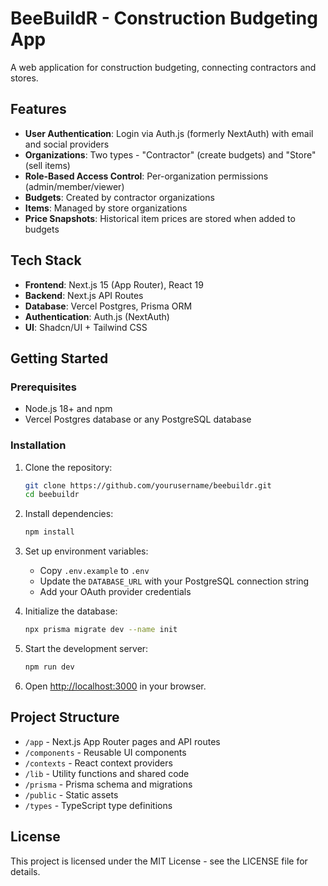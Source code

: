 # BeeBuildR - Construction Budgeting App

A web application for construction budgeting, connecting contractors and stores.

## Features

- **User Authentication**: Login via Auth.js (formerly NextAuth) with email and social providers
- **Organizations**: Two types - "Contractor" (create budgets) and "Store" (sell items)
- **Role-Based Access Control**: Per-organization permissions (admin/member/viewer)
- **Budgets**: Created by contractor organizations
- **Items**: Managed by store organizations
- **Price Snapshots**: Historical item prices are stored when added to budgets

## Tech Stack

- **Frontend**: Next.js 15 (App Router), React 19
- **Backend**: Next.js API Routes
- **Database**: Vercel Postgres, Prisma ORM
- **Authentication**: Auth.js (NextAuth)
- **UI**: Shadcn/UI + Tailwind CSS

## Getting Started

### Prerequisites

- Node.js 18+ and npm
- Vercel Postgres database or any PostgreSQL database

### Installation

1. Clone the repository:

   ```bash
   git clone https://github.com/yourusername/beebuildr.git
   cd beebuildr
   ```

2. Install dependencies:

   ```bash
   npm install
   ```

3. Set up environment variables:

   - Copy `.env.example` to `.env`
   - Update the `DATABASE_URL` with your PostgreSQL connection string
   - Add your OAuth provider credentials

4. Initialize the database:

   ```bash
   npx prisma migrate dev --name init
   ```

5. Start the development server:

   ```bash
   npm run dev
   ```

6. Open [http://localhost:3000](http://localhost:3000) in your browser.

## Project Structure

- `/app` - Next.js App Router pages and API routes
- `/components` - Reusable UI components
- `/contexts` - React context providers
- `/lib` - Utility functions and shared code
- `/prisma` - Prisma schema and migrations
- `/public` - Static assets
- `/types` - TypeScript type definitions

## License

This project is licensed under the MIT License - see the LICENSE file for details.
